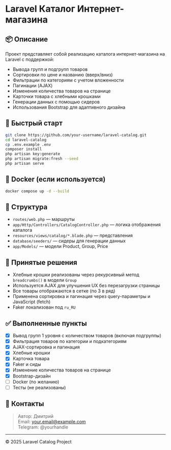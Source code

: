 # Laravel Каталог Интернет-магазина

## 📦 Описание

Проект представляет собой реализацию каталога интернет-магазина на Laravel с поддержкой:

- Вывода групп и подгрупп товаров
- Сортировки по цене и названию (вверх/вниз)
- Фильтрации по категориям с учетом вложенности
- Пагинации (AJAX)
- Изменения количества товаров на странице
- Карточки товара с хлебными крошками
- Генерации данных с помощью сидеров
- Использования Bootstrap для адаптивного дизайна

## 🚀 Быстрый старт

```bash
git clone https://github.com/your-username/laravel-catalog.git
cd laravel-catalog
cp .env.example .env
composer install
php artisan key:generate
php artisan migrate:fresh --seed
php artisan serve
```

## 🐳 Docker (если используется)

```bash
docker compose up -d --build
```

## 📁 Структура

- `routes/web.php` — маршруты
- `app/Http/Controllers/CatalogController.php` — логика отображения каталога
- `resources/views/catalog/*.blade.php` — представления
- `database/seeders/` — сидеры для генерации данных
- `app/Models/` — модели Product, Group, Price

## 📌 Принятые решения

- Хлебные крошки реализованы через рекурсивный метод `breadcrumbs()` в модели `Group`
- Используется AJAX для улучшения UX без перезагрузки страницы
- Все товары отображаются в сетке (по 3 в ряд)
- Применена сортировка и пагинация через query-параметры и JavaScript (fetch)
- Faker локализован под `ru_RU`

## ✅ Выполненные пункты

- [x] Вывод групп 1 уровня с количеством товаров (включая подгруппы)
- [x] Фильтрация товаров по категории и подкатегориям
- [x] AJAX-сортировка и пагинация
- [x] Хлебные крошки
- [x] Карточка товара
- [x] Faker и сиды
- [x] Изменение количества товаров на странице
- [x] Bootstrap-дизайн
- [ ] Docker (по желанию)
- [ ] Тесты (не реализованы)

## 📎 Контакты

> Автор: Дмитрий  
> Email: your.email@example.com  
> Telegram: @yourhandle

---

© 2025 Laravel Catalog Project
